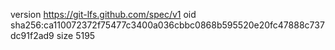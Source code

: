 version https://git-lfs.github.com/spec/v1
oid sha256:ca110072372f75477c3400a036cbbc0868b595520e20fc47888c737dc91f2ad9
size 5195

